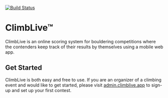 [![Build Status](https://travis-ci.com/climblive/scoreboard.svg?branch=develop)](https://travis-ci.com/climblive/scoreboard)

ClimbLive™
==========

ClimbLive is an online scoring system for bouldering competitions where the contenders keep track of their results by
themselves using a mobile web app.

## Get Started

ClimbLive is both easy and free to use. If you are an organizer of a climbing event and would like to
get started, please visit [admin.climblive.app](https://admin.climblive.app) to sign-up and set up your first contest.